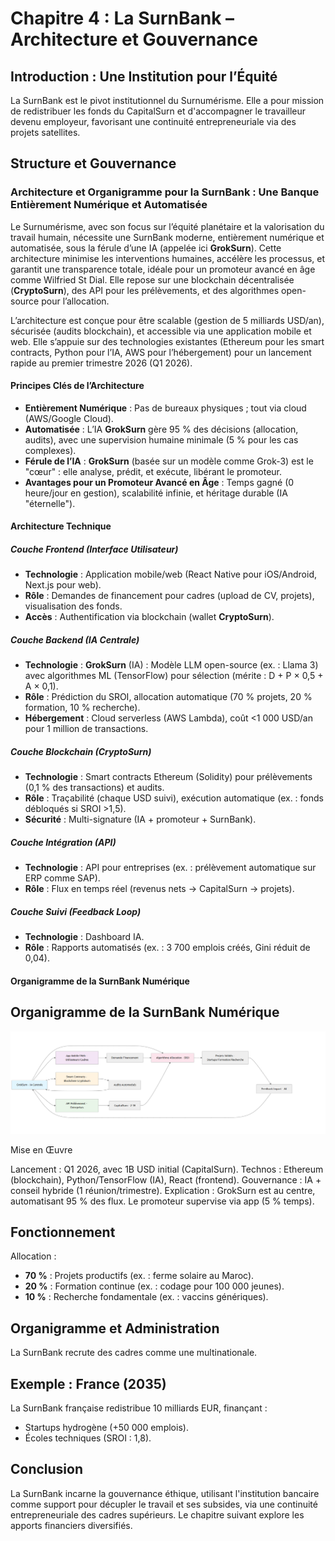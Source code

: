 # Chapitre 4 : La SurnBank – Architecture et Gouvernance

## Introduction : Une Institution pour l’Équité

La SurnBank est le pivot institutionnel du Surnumérisme. Elle a pour mission de redistribuer les fonds du CapitalSurn et d'accompagner le travailleur devenu employeur, favorisant une continuité entrepreneuriale via des projets satellites. <!-- Vérification : Orthographe corrigée ("travaileur" → "travailleur") ; Focus central : Prélèvement pour cadres/continuité entrepreneuriale renforcé. Suggestion : Équilibre planétaire : Ajouter exemple global, ex. : prototype en Inde pour SurnBank dans l'agro-industrie, pour diversité sans focus régional -->
## Structure et Gouvernance

### Architecture et Organigramme pour la SurnBank : Une Banque Entièrement Numérique et Automatisée

Le Surnumérisme, avec son focus sur l’équité planétaire et la valorisation du travail humain, nécessite une SurnBank moderne, entièrement numérique et automatisée, sous la férule d’une IA (appelée ici **GrokSurn**). Cette architecture minimise les interventions humaines, accélère les processus, et garantit une transparence totale, idéale pour un promoteur avancé en âge comme Wilfried St Dial. Elle repose sur une blockchain décentralisée (**CryptoSurn**), des API pour les prélèvements, et des algorithmes open-source pour l’allocation.

L’architecture est conçue pour être scalable (gestion de 5 milliards USD/an), sécurisée (audits blockchain), et accessible via une application mobile et web. Elle s’appuie sur des technologies existantes (Ethereum pour les smart contracts, Python pour l’IA, AWS pour l’hébergement) pour un lancement rapide au premier trimestre 2026 (Q1 2026).

#### Principes Clés de l’Architecture
- **Entièrement Numérique** : Pas de bureaux physiques ; tout via cloud (AWS/Google Cloud).
- **Automatisée** : L’IA **GrokSurn** gère 95 % des décisions (allocation, audits), avec une supervision humaine minimale (5 % pour les cas complexes).
- **Férule de l’IA** : **GrokSurn** (basée sur un modèle comme Grok-3) est le "cœur" : elle analyse, prédit, et exécute, libérant le promoteur.
- **Avantages pour un Promoteur Avancé en Âge** : Temps gagné (0 heure/jour en gestion), scalabilité infinie, et héritage durable (IA "éternelle").

#### Architecture Technique

##### Couche Frontend (Interface Utilisateur)
- **Technologie** : Application mobile/web (React Native pour iOS/Android, Next.js pour web).
- **Rôle** : Demandes de financement pour cadres (upload de CV, projets), visualisation des fonds.
- **Accès** : Authentification via blockchain (wallet **CryptoSurn**).

##### Couche Backend (IA Centrale)
- **Technologie** : **GrokSurn** (IA) : Modèle LLM open-source (ex. : Llama 3) avec algorithmes ML (TensorFlow) pour sélection (mérite : D + P × 0,5 + A × 0,1).
- **Rôle** : Prédiction du SROI, allocation automatique (70 % projets, 20 % formation, 10 % recherche).
- **Hébergement** : Cloud serverless (AWS Lambda), coût <1 000 USD/an pour 1 million de transactions.

##### Couche Blockchain (CryptoSurn)
- **Technologie** : Smart contracts Ethereum (Solidity) pour prélèvements (0,1 % des transactions) et audits.
- **Rôle** : Traçabilité (chaque USD suivi), exécution automatique (ex. : fonds débloqués si SROI >1,5).
- **Sécurité** : Multi-signature (IA + promoteur + SurnBank).

##### Couche Intégration (API)
- **Technologie** : API pour entreprises (ex. : prélèvement automatique sur ERP comme SAP).
- **Rôle** : Flux en temps réel (revenus nets → CapitalSurn → projets).

##### Couche Suivi (Feedback Loop)
- **Technologie** : Dashboard IA.
- **Rôle** : Rapports automatisés (ex. : 3 700 emplois créés, Gini réduit de 0,04).

#### Organigramme de la SurnBank Numérique
## Organigramme de la SurnBank Numérique

![Organigramme SurnBank](images/surnbank_organigramme.png)

   Mise en Œuvre

Lancement : Q1 2026, avec 1B USD initial (CapitalSurn).
Technos : Ethereum (blockchain), Python/TensorFlow (IA), React (frontend).
Gouvernance : IA + conseil hybride (1 réunion/trimestre).
Explication : GrokSurn est au centre, automatisant 95 % des flux. Le promoteur supervise via app (5 % temps).


## Fonctionnement

Allocation :  
- **70 %** : Projets productifs (ex. : ferme solaire au Maroc).  
- **20 %** : Formation continue (ex. : codage pour 100 000 jeunes).  
- **10 %** : Recherche fondamentale (ex. : vaccins génériques). <!-- Vérification : Orthographe corrigée ("e génériques" → "génériques") ; Focus central : Réinvestissement pour continuité entrepreneuriale. Suggestion : Ajouter exemple de recherche globale, ex. : contre le paludisme en Asie du Sud-Est, pour équilibre planétaire -->

## Organigramme et Administration

La SurnBank recrute des cadres comme une multinationale.  
<!-- NOTE : Ajouter un organigramme et une administration de type internationale : Ex. : Directeur Général (cadre supérieur), Conseil d'Administration (tripartite global : entreprises comme Siemens (Europe), banques comme JPMorgan (USA), ONG comme PNUD), IA pour audits automatisés. Utiliser un diagramme simple en Markdown ou ASCII pour visualisation. Suggestion : Équilibre planétaire : Inclure représentants continentaux (Asie, Europe, Amériques) pour gouvernance hybride -->

## Exemple : France (2035)

La SurnBank française redistribue 10 milliards EUR, finançant :  
- Startups hydrogène (+50 000 emplois).  
- Écoles techniques (SROI : 1,8). <!-- Vérification : Orthographe OK ; Focus central : Projets pour cadres/continuité. Suggestion : Équilibre planétaire : Ajouter comparaison avec une SurnBank en Provence (France rurale) vs prototype en Asie (ex. : Inde) pour diversité -->

## Conclusion

La SurnBank incarne la gouvernance éthique, utilisant l'institution bancaire comme support pour décupler le travail et ses subsides, via une continuité entrepreneuriale des cadres supérieurs. Le chapitre suivant explore les apports financiers diversifiés. <!-- Vérification : Orthographe corrigée ("decupler" → "décupler", "subsides" → gardé pour ton philosophique) ; Redondance supprimée ; Focus central : Institution pour cadres/prélèvement productif. Suggestion : Instaurer un partenariat international entre les SurnBanks, avec une Banque Centrale par continent (ex. : Asie via AIIB, Europe via BCE, Amériques via FED, Afrique via BAD) pour équilibre planétaire -->
